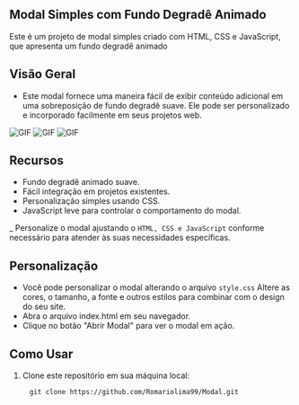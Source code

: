 ## Modal Simples com Fundo Degradê Animado

Este é um projeto de modal simples criado com HTML, CSS e JavaScript, que apresenta um fundo degradê animado

## Visão Geral

- Este modal fornece uma maneira fácil de exibir conteúdo adicional em uma sobreposição de fundo degradê suave. Ele pode ser personalizado e incorporado facilmente em seus projetos web.


<img src="https://i.imgur.com/cY8mFVq.png" alt="GIF" data-canonical-src="https://i.imgur.com/SkUqoYj.giff" style="max-width: 50%;">

<img src="https://i.imgur.com/F4ltDHz.png" alt="GIF" data-canonical-src="https://i.imgur.com/SkUqoYj.giff" style="max-width: 50%;">

<img src="https://i.imgur.com/wt09LVD.gif" alt="GIF" data-canonical-src="https://i.imgur.com/wt09LVD.gif" style="max-width: 50%;">

## Recursos

- Fundo degradê animado suave.
- Fácil integração em projetos existentes.
- Personalização simples usando CSS.
- JavaScript leve para controlar o comportamento do modal.

_ Personalize o modal ajustando o `HTML, CSS e JavaScript` conforme necessário para atender às suas necessidades específicas.

##  Personalização
- Você pode personalizar o modal alterando o arquivo `style.css` Altere as cores, o tamanho, a fonte e outros estilos para combinar com o design do seu site.
- Abra o arquivo index.html em seu navegador.
- Clique no botão "Abrir Modal" para ver o modal em ação.

## Como Usar

1. Clone este repositório em sua máquina local:

```shell 
     git clone https://github.com/Romariolima99/Modal.git
